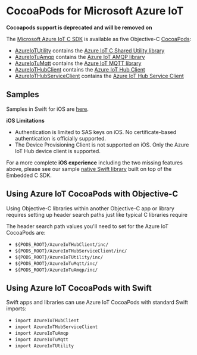 # CocoaPods for Microsoft Azure IoT

**Cocoapods support is deprecated and will be removed on <DATE>**

The [Microsoft Azure IoT C SDK](https://github.com/azure/azure-iot-sdk-c) is available as five Objective-C [CocoaPods](https://cocoapods.org/):

* [AzureIoTUtility](https://cocoapods.org/?q=AzureIoTUtility) contains the [Azure IoT C Shared Utility library](https://github.com/Azure/azure-c-shared-utility)
* [AzureIoTuAmqp](https://cocoapods.org/?q=AzureIoTuAmqp) contains the [Azure IoT AMQP library](https://github.com/Azure/azure-uamqp-c)
* [AzureIoTuMqtt](https://cocoapods.org/?q=AzureIoTuMqtt) contains the [Azure IoT MQTT library](https://github.com/Azure/azure-umqtt-c)
* [AzureIoTHubClient](https://cocoapods.org/?q=AzureIoTHubClient) contains the [Azure IoT Hub Client](https://github.com/azure/azure-iot-sdk-c)
* [AzureIoTHubServiceClient](https://cocoapods.org/?q=AzureIoTHubServiceClient) contains the [Azure IoT Hub Service Client](https://github.com/azure/azure-iot-sdk-c)

## Samples

Samples in Swift for iOS are [here](https://github.com/Azure-Samples/azure-iot-samples-ios.git).

   **iOS Limitations**

  - Authentication is limited to SAS keys on iOS. No certificate-based authentication is officially supported.
  - The Device Provisioning Client is not supported on iOS. Only the Azure IoT Hub device client is supported.

  For a more complete **iOS experience** including the two missing features above, please see our sample [native Swift library](https://github.com/Azure-Samples/azure-sdk-for-c-swift) built on top of the Embedded C SDK.

## Using Azure IoT CocoaPods with Objective-C

Using Objective-C libraries within another Objective-C app or library requires setting up header search paths just like typical C libraries require

The header search path values you'll need to set for the Azure IoT CocoaPods are:

* `${PODS_ROOT}/AzureIoTHubClient/inc/`
* `${PODS_ROOT}/AzureIoTHubServiceClient/inc/`
* `${PODS_ROOT}/AzureIoTUtility/inc/`
* `${PODS_ROOT}/AzureIoTuMqtt/inc/`
* `${PODS_ROOT}/AzureIoTuAmqp/inc/`

## Using Azure IoT CocoaPods with Swift

Swift apps and libraries can use Azure IoT CocoaPods with standard Swift imports:

* `import AzureIoTHubClient`
* `import AzureIoTHubServiceClient`
* `import AzureIoTuAmqp`
* `import AzureIoTuMqtt`
* `import AzureIoTUtility`
